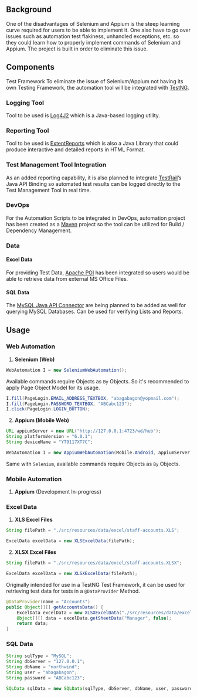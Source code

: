 ## **Background**
One of the disadvantages of Selenium and Appium is the steep learning curve required for users to be able to implement it. One also have to go over issues such as automation test flakiness, unhandled exceptions, etc. so they could learn how to properly implement commands of Selenium and Appium. The project is built in order to eliminate this issue.

## **Components**
Test Framework
To eliminate the issue of Selenium/Appium not having its own Testing Framework, the automation tool will be integrated with [TestNG](http://testng.org/doc/download.html).

### **Logging Tool**
Tool to be used is [Log4J2](https://logging.apache.org/log4j/2.0/download.html) which is a Java-based logging utility.

### **Reporting Tool**
Tool to be used is [ExtentReports](http://relevantcodes.com/extentreports-for-selenium/) which is also a Java Library that could produce interactive and detailed reports in HTML Format.

### **Test Management Tool Integration**
As an added reporting capability, it is also planned to integrate [TestRail](https://www.gurock.com/testrail/docs/api/getting-started/binding-java)’s Java API Binding so automated test results can be logged directly to the Test Management Tool in real time.

### **DevOps** 
For the Automation Scripts to be integrated in DevOps, automation project has been created as a [Maven](https://maven.apache.org/download.cgi) project so the tool can be utilized for Build / Dependency Management.

### **Data**

#### **Excel Data**
For providing Test Data, [Apache POI](https://poi.apache.org/download.html) has been integrated so users would be able to retrieve data from external MS Office Files.

#### **SQL Data**
The [MySQL Java API Connector](https://dev.mysql.com/doc/connectors/en/) are being planned to be added as well for querying MySQL Databases. Can be used for verifying Lists and Reports.

## **Usage**
### **Web Automation**
1. **Selenium (Web)**

```java
WebAutomation I = new SeleniumWebAutomation();
```

Available commands require Objects as `By` Objects. So it's recommended to apply Page Object Model for its usage.

```java
I.fill(PageLogin.EMAIL_ADDRESS_TEXTBOX, "abagabagon@yopmail.com");
I.fill(PageLogin.PASSWORD_TEXTBOX, "ABCabc123");
I.click(PageLogin.LOGIN_BUTTON);
```

2. **Appium (Mobile Web)**

```java
URL appiumServer = new URL("http://127.0.0.1:4723/wd/hub");
String platformVersion = "6.0.1";
String deviceName = "YT9117XT7C";

WebAutomation I = new AppiumWebAutomation(Mobile.Android, appiumServer, platformVersion, deviceName);
```

Same with `Selenium`, available commands require Objects as `By` Objects.

### **Mobile Automation**
1. **Appium** (Development In-progress)

### **Excel Data**

1. **XLS Excel Files**

```java
String filePath = "./src/resources/data/excel/staff-accounts.XLS";

ExcelData excelData = new XLSExcelData(filePath);
```

2. **XLSX Excel Files**

```java
String filePath = "./src/resources/data/excel/staff-accounts.XLSX";

ExcelData excelData = new XLSXExcelData(filePath);
```

Originally intended for use in a TestNG Test Framework, it can be used for retrieving test data for tests in a `@DataProvider` Method.

```java
@DataProvider(name = "Accounts")
public Object[][] getAccountsData() {
	ExcelData excelData = new XLSXExcelData("./src/resources/data/excel/staff-accounts.XLSX");
	Object[][] data = excelData.getSheetData("Manager", false);
	return data;
}
```

### **SQL Data**

```java
String sqlType = "MySQL";
String dbServer = "127.0.0.1";
String dbName = "northwind";
String user = "abagabagon";
String password = "ABCabc123";

SQLData sqlData = new SQLData(sqlType, dbServer, dbName, user, password);
```
